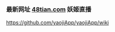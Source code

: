 ### 最新网址 [48tian.com](http://www.48tian.com/?yaojizhibo) 妖姬直播

https://github.com/yaojiApp/yaojiApp/wiki
